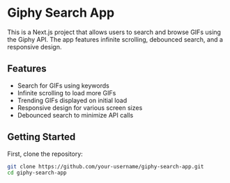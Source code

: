 # Giphy Search App

This is a Next.js project that allows users to search and browse GIFs using the Giphy API. The app features infinite scrolling, debounced search, and a responsive design.

## Features

- Search for GIFs using keywords
- Infinite scrolling to load more GIFs
- Trending GIFs displayed on initial load
- Responsive design for various screen sizes
- Debounced search to minimize API calls

## Getting Started

First, clone the repository:

```bash
git clone https://github.com/your-username/giphy-search-app.git
cd giphy-search-app
```
